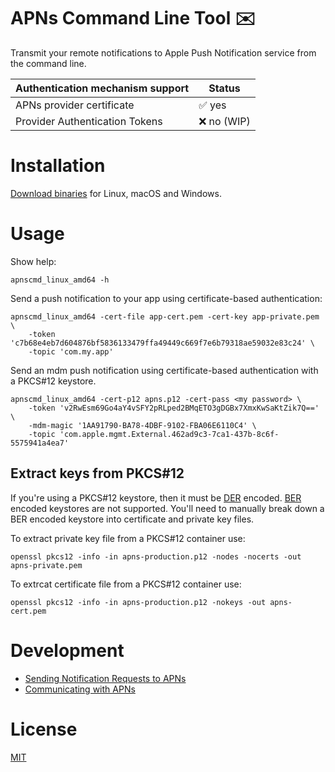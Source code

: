 APNs Command Line Tool :envelope:
===================================================

Transmit your remote notifications to Apple Push Notification service from the command line.

Authentication mechanism support | Status
---------------------------------|--------
 APNs provider certificate       | :white_check_mark: yes
 Provider Authentication Tokens  | :x: no (WIP)

# Installation

[Download binaries](https://github.com/petarov/apns-push-cmd/releases/tag/latest) for Linux, macOS and Windows.

# Usage

Show help:

    apnscmd_linux_amd64 -h

Send a push notification to your app using certificate-based authentication:

    apnscmd_linux_amd64 -cert-file app-cert.pem -cert-key app-private.pem \
        -token 'c7b68e4eb7d604876bf5836133479ffa49449c669f7e6b79318ae59032e83c24' \
        -topic 'com.my.app'

Send an mdm push notification using certificate-based authentication with a PKCS#12 keystore.

    apnscmd_linux_amd64 -cert-p12 apns.p12 -cert-pass <my password> \
        -token 'v2RwEsm69Go4aY4vSFY2pRLped2BMqETO3gDGBx7XmxKwSaKtZik7Q==' \
        -mdm-magic '1AA91790-BA78-4DBF-9102-FBA06E6110C4' \
        -topic 'com.apple.mgmt.External.462ad9c3-7ca1-437b-8c6f-5575941a4ea7' 

## Extract keys from PKCS#12

If you're using a PKCS#12 keystore, then it must be [DER](https://en.wikipedia.org/wiki/X.690#DER_encoding) encoded. [BER](https://en.wikipedia.org/wiki/X.690#BER_encoding) encoded keystores are not supported. You'll need to manually break down a BER encoded keystore into certificate and private key files.

To extract private key file from a PKCS#12 container use:

    openssl pkcs12 -info -in apns-production.p12 -nodes -nocerts -out apns-private.pem

To extrcat certificate file from a PKCS#12 container use:

    openssl pkcs12 -info -in apns-production.p12 -nokeys -out apns-cert.pem

# Development

  - [Sending Notification Requests to APNs](https://developer.apple.com/documentation/usernotifications/setting_up_a_remote_notification_server/sending_notification_requests_to_apns/)
  - [Communicating with APNs](https://developer.apple.com/library/archive/documentation/NetworkingInternet/Conceptual/RemoteNotificationsPG/CommunicatingwithAPNs.html)

# License

[MIT](LICENSE)